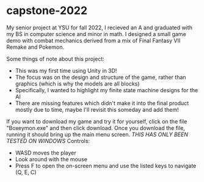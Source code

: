 # capstone-2022

My senior project at YSU for fall 2022, I recieved an A and graduated with my BS in computer science and minor in math.
I designed a small game demo with combat mechanics derived from a mix of Final Fantasy VII Remake and Pokemon.

Some things of note about this project:
 - This was my first time using Unity in 3D!
 - The focus was on the design and structure of the game, rather than graphics (which is why the models are all blocks)
 - Specifically, I wanted to highlight my finite state machine designs for the AI
 - There are missing features which didn't make it into the final product mostly due to time, maybe I'll revisit this someday and add them!
 
If you want to download my game and try it for yourself, click on the file "Boxeymon.exe" and then click download. Once you download the file, running it should bring up the main menu screen.
*THIS HAS ONLY BEEN TESTED ON WINDOWS*
Controls:
 - WASD moves the player
 - Look around with the mouse
 - Press F to open the on-screen menu and use the listed keys to navigate (Q, E, C)
